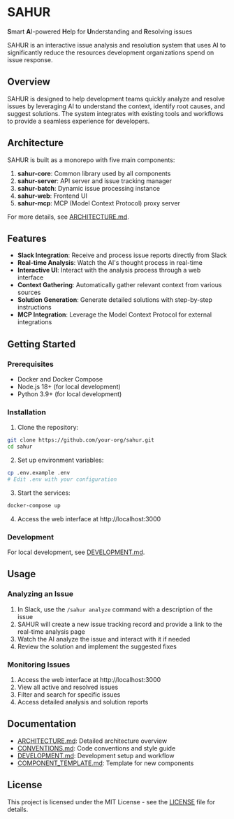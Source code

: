 # SAHUR

**S**mart **A**I-powered **H**elp for **U**nderstanding and **R**esolving issues

SAHUR is an interactive issue analysis and resolution system that uses AI to significantly reduce the resources development organizations spend on issue response.

## Overview

SAHUR is designed to help development teams quickly analyze and resolve issues by leveraging AI to understand the context, identify root causes, and suggest solutions. The system integrates with existing tools and workflows to provide a seamless experience for developers.

## Architecture

SAHUR is built as a monorepo with five main components:

1. **sahur-core**: Common library used by all components
2. **sahur-server**: API server and issue tracking manager
3. **sahur-batch**: Dynamic issue processing instance
4. **sahur-web**: Frontend UI
5. **sahur-mcp**: MCP (Model Context Protocol) proxy server

For more details, see [ARCHITECTURE.md](ARCHITECTURE.md).

## Features

- **Slack Integration**: Receive and process issue reports directly from Slack
- **Real-time Analysis**: Watch the AI's thought process in real-time
- **Interactive UI**: Interact with the analysis process through a web interface
- **Context Gathering**: Automatically gather relevant context from various sources
- **Solution Generation**: Generate detailed solutions with step-by-step instructions
- **MCP Integration**: Leverage the Model Context Protocol for external integrations

## Getting Started

### Prerequisites

- Docker and Docker Compose
- Node.js 18+ (for local development)
- Python 3.9+ (for local development)

### Installation

1. Clone the repository:

```bash
git clone https://github.com/your-org/sahur.git
cd sahur
```

2. Set up environment variables:

```bash
cp .env.example .env
# Edit .env with your configuration
```

3. Start the services:

```bash
docker-compose up
```

4. Access the web interface at http://localhost:3000

### Development

For local development, see [DEVELOPMENT.md](DEVELOPMENT.md).

## Usage

### Analyzing an Issue

1. In Slack, use the `/sahur analyze` command with a description of the issue
2. SAHUR will create a new issue tracking record and provide a link to the real-time analysis page
3. Watch the AI analyze the issue and interact with it if needed
4. Review the solution and implement the suggested fixes

### Monitoring Issues

1. Access the web interface at http://localhost:3000
2. View all active and resolved issues
3. Filter and search for specific issues
4. Access detailed analysis and solution reports

## Documentation

- [ARCHITECTURE.md](ARCHITECTURE.md): Detailed architecture overview
- [CONVENTIONS.md](CONVENTIONS.md): Code conventions and style guide
- [DEVELOPMENT.md](DEVELOPMENT.md): Development setup and workflow
- [COMPONENT_TEMPLATE.md](COMPONENT_TEMPLATE.md): Template for new components

## License

This project is licensed under the MIT License - see the [LICENSE](LICENSE) file for details.
